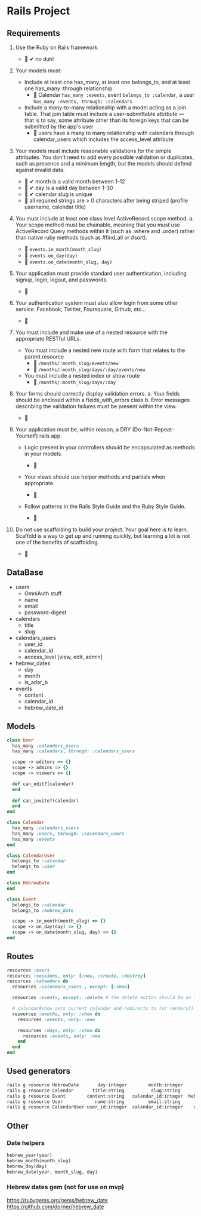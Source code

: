 # Rails Project

## Requirements

1. Use the Ruby on Rails framework.
    - 🔸 ✔ no duh!

2. Your models must:

    - Include at least one has_many, at least one belongs_to, and at least one has_many :through relationship
      - 🔸 Calendar `has_many :events`, event `belongs_to :calendar`, a user `has_many :events, through: :calendars`
    - Include a many-to-many relationship with a model acting as a join table. That join table must include a user-submittable attribute — that is to say, some attribute other than its foreign keys that can be submitted by the app's user
      - 🔸 users have a many to many relationship with calendars through calendar_users which includes the access_level attribute

3. Your models must include reasonable validations for the simple attributes. You don't need to add every possible validation or duplicates, such as presence and a minimum length, but the models should defend against invalid data.
    - 🔸 ✔ month is a valid month between 1-12
    - 🔸 ✔ day is a valid day between 1-30
    - 🔸 ✔ calendar slug is unique
    - 🔸 all required strings are > 0 characters after being striped (profile username, calendar title)

4. You must include at least one class level ActiveRecord scope method. a. Your scope method must be chainable, meaning that you must use ActiveRecord Query methods within it (such as .where and .order) rather than native ruby methods (such as #find_all or #sort).
    - 🔸 `events.in_month(month_slug)`
    - 🔸 `events.on_day(day)`
    - 🔸 `events.on_date(month_slug, day)`

5. Your application must provide standard user authentication, including signup, login, logout, and passwords.
    - 🔸

6. Your authentication system must also allow login from some other service. Facebook, Twitter, Foursquare, Github, etc...
    - 🔸

7. You must include and make use of a nested resource with the appropriate RESTful URLs.
    - You must include a nested new route with form that relates to the parent resource
      - 🔸 `/months/:month_slug/events/new`
      - 🔸 `/months/:month_slug/days/:day/events/new`
    - You must include a nested index or show route
      - 🔸 `/months/:month_slug/days/:day`

8. Your forms should correctly display validation errors. a. Your fields should be enclosed within a fields_with_errors class b. Error messages describing the validation failures must be present within the view.
    - 🔸

9. Your application must be, within reason, a DRY (Do-Not-Repeat-Yourself) rails app.

    - Logic present in your controllers should be encapsulated as methods in your models.
      - 🔸

    - Your views should use helper methods and partials when appropriate.
      - 🔸

    - Follow patterns in the Rails Style Guide and the Ruby Style Guide.
      - 🔸

10. Do not use scaffolding to build your project. Your goal here is to learn. Scaffold is a way to get up and running quickly, but learning a lot is not one of the benefits of scaffolding.
    - 🔸

## DataBase

- users
  - OmniAuth stuff
  - name
  - email
  - password-digest
- calendars
  - title
  - slug
- calendars_users
  - user_id
  - calendar_id
  - access_level [view, edit, admin]
- hebrew_dates
  - day
  - month
  - is_adar_b
- events
  - content
  - calendar_id
  - hebrew_date_id

## Models

```ruby
class User
  has_many :calendars_users
  has_many :calendars, through: :calendars_users

  scope -> editors => {}
  scope -> admins => {}
  scope -> viewers => {}

  def can_edit?(calendar)
  end
  
  def can_invite?(calendar)
  end
end

class Calendar
  has_many :calendars_users
  has_many :users, through: :calendars_users
  has_many :events
end

class CalendarUser
  belongs_to :calendar
  belongs_to :user
end

class HebrewDate
end

class Event
  belongs_to :calendar
  belongs_to :hebrew_date

  scope -> in_month(month_slug) => {}
  scope -> on_day(day) => {}
  scope -> on_date(month_slug, day) => {}
end
```

## Routes

```ruby
resources :users
resources :sessions, only: [:new, :create, :destroy]
resources :calendars do
  resources :calendars_users , except: [:show]

  resources :events, except: :delete # the delete button should be on the day view

  # calendar#show sets current calendar and redirects to (or renders?) months/tishrei (or first month)
  resources :months, only: :show do
    resources :events, only: :new

    resources :days, only: :show do
      resources :events, only: :new
    end
  end
end


```

## Used generators

```bash
rails g resource HebrewDate       day:integer        month:integer       is_adar_b:boolean
rails g resource Calendar       title:string          slug:string
rails g resource Event        content:string   calendar_id:integer  hebrew_date_id:integer
rails g resource User            name:string         email:string
rails g resource CalendarUser user_id:integer  calendar_id:integer    access_level:string
```

## Other

### Date helpers

```ruby
hebrew_year(year)
hebrew_month(month_slug)
hebrew_day(day)
hebrew_date(year, month_slug, day)
```

### Hebrew dates gem (not for use on mvp)

<https://rubygems.org/gems/hebrew_date>
<https://github.com/dorner/hebrew_date>
